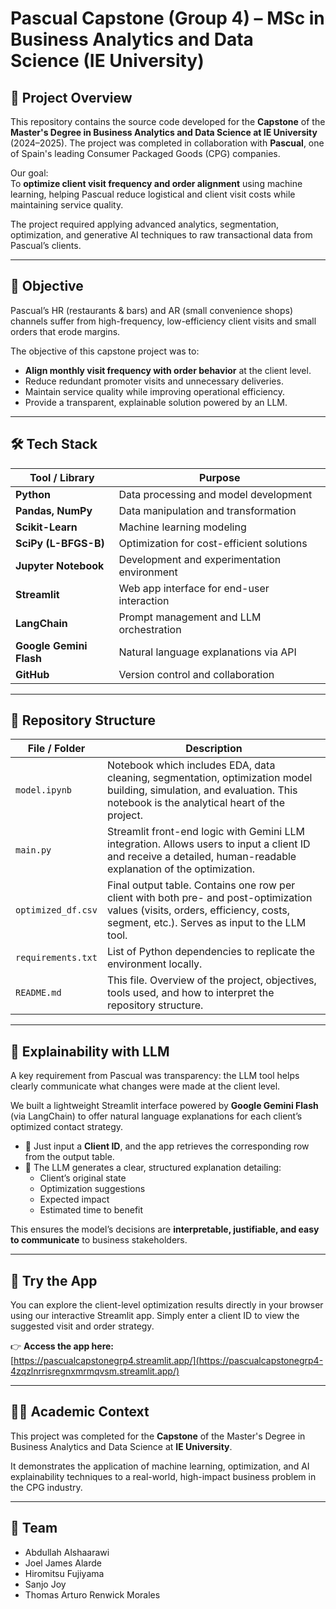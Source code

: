 # Pascual Capstone (Group 4) – MSc in Business Analytics and Data Science (IE University)

## 🧪 Project Overview

This repository contains the source code developed for the **Capstone** of the **Master's Degree in Business Analytics and Data Science at IE University** (2024–2025). The project was completed in collaboration with **Pascual**, one of Spain's leading Consumer Packaged Goods (CPG) companies.


Our goal:  
To **optimize client visit frequency and order alignment** using machine learning, helping Pascual reduce logistical and client visit costs while maintaining service quality.

The project required applying advanced analytics, segmentation, optimization, and generative AI techniques to raw transactional data from Pascual’s clients.

---

## 🎯 Objective

Pascual’s HR (restaurants & bars) and AR (small convenience shops) channels suffer from high-frequency, low-efficiency client visits and small orders that erode margins.

The objective of this capstone project was to:

- **Align monthly visit frequency with order behavior** at the client level.
- Reduce redundant promoter visits and unnecessary deliveries.
- Maintain service quality while improving operational efficiency.
- Provide a transparent, explainable solution powered by an LLM.

---

## 🛠️ Tech Stack

| Tool / Library           | Purpose                                      |
|--------------------------|----------------------------------------------|
| **Python**               | Data processing and model development        |
| **Pandas, NumPy**        | Data manipulation and transformation         |
| **Scikit-Learn**         | Machine learning modeling                    |
| **SciPy (L-BFGS-B)**     | Optimization for cost-efficient solutions    |
| **Jupyter Notebook**     | Development and experimentation environment  |
| **Streamlit**            | Web app interface for end-user interaction   |
| **LangChain**            | Prompt management and LLM orchestration      |
| **Google Gemini Flash**  | Natural language explanations via API        |
| **GitHub**               | Version control and collaboration            |


---

## 📁 Repository Structure

| File / Folder | Description |
|---------------|-------------|
| `model.ipynb` | Notebook which includes EDA, data cleaning, segmentation, optimization model building, simulation, and evaluation. This notebook is the analytical heart of the project. |
| `main.py` | Streamlit front-end logic with Gemini LLM integration. Allows users to input a client ID and receive a detailed, human-readable explanation of the optimization. |
| `optimized_df.csv` | Final output table. Contains one row per client with both pre- and post-optimization values (visits, orders, efficiency, costs, segment, etc.). Serves as input to the LLM tool. |
| `requirements.txt` | List of Python dependencies to replicate the environment locally. |
| `README.md` | This file. Overview of the project, objectives, tools used, and how to interpret the repository structure. |

---

## 💬 Explainability with LLM

A key requirement from Pascual was transparency: the LLM tool helps clearly communicate what changes were made at the client level.

We built a lightweight Streamlit interface powered by **Google Gemini Flash** (via LangChain) to offer natural language explanations for each client’s optimized contact strategy.

- 🔎 Just input a **Client ID**, and the app retrieves the corresponding row from the output table.
- 🤖 The LLM generates a clear, structured explanation detailing:
  - Client’s original state
  - Optimization suggestions
  - Expected impact
  - Estimated time to benefit

This ensures the model’s decisions are **interpretable, justifiable, and easy to communicate** to business stakeholders.

---

## 🚀 Try the App

You can explore the client-level optimization results directly in your browser using our interactive Streamlit app. Simply enter a client ID to view the suggested visit and order strategy.

👉 **Access the app here:**  
[https://pascualcapstonegrp4.streamlit.app/](https://pascualcapstonegrp4-4zqzlnrrisregnxmrmqvsm.streamlit.app/)

---

## 👨‍🏫 Academic Context

This project was completed for the **Capstone** of the Master's Degree in Business Analytics and Data Science at **IE University**.

It demonstrates the application of machine learning, optimization, and AI explainability techniques to a real-world, high-impact business problem in the CPG industry.

---

## 👥 Team

- Abdullah Alshaarawi  
- Joel James Alarde  
- Hiromitsu Fujiyama  
- Sanjo Joy  
- Thomas Arturo Renwick Morales
